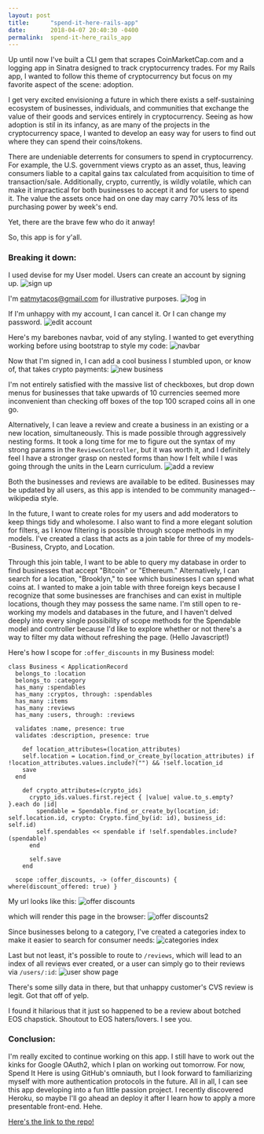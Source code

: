 ```yaml
---
layout: post
title:      "spend-it-here-rails-app"
date:       2018-04-07 20:40:30 -0400
permalink:  spend-it-here_rails_app
---
```



Up until now I've built a CLI gem that scrapes CoinMarketCap.com and a logging app in Sinatra designed to track cryptocurrency trades. For my Rails app, I wanted to follow this theme of cryptocurrency but focus on my favorite aspect of the scene: adoption.

I get very excited envisioning a future in which there exists a self-sustaining ecosystem of businesses, individuals, and communities that exchange the value of their goods and services entirely in cryptocurrency. Seeing as how adoption is stil in its infancy, as are many of the projects in the cryptocurrency space, I wanted to develop an easy way for users to find out where they can spend their coins/tokens.

There  are undeniable deterrents for consumers to spend in cryptocurrency. For example, the U.S. government views crypto as an asset, thus, leaving consumers liable to a capital gains tax calculated from acquisition to time of transaction/sale. Additionally, crypto, currently, is wildly volatile, which can make it impractical for both businesses to accept it and for users to spend it. The value the assets once had on one day may carry 70% less of its purchasing power by week's end.

Yet, there are the brave few who do it anway!

So, this app is for y'all.

### Breaking it down:

I used devise for my User model. Users can create an account by signing up.
![sign up](https://i.imgur.com/0UjUNxK.png)

I'm eatmytacos@gmail.com for illustrative purposes.
![log in](https://i.imgur.com/I7TTvYV.png)

If I'm unhappy with my account, I can cancel it. Or I can change my password.
![edit account](https://i.imgur.com/23JNHaA.png)

Here's my barebones navbar, void of any styling. I wanted to get everything working before using bootstrap to style my code:
![navbar](https://i.imgur.com/0jB6HDF.png)

Now that I'm signed in, I can add a cool business I stumbled upon, or know of, that takes crypto payments:
![new business](https://i.imgur.com/mC5Jl17.png)

I'm not entirely satisfied with the massive list of checkboxes, but drop down menus for businesses that take upwards of 10 currencies seemed more inconvenient than checking off boxes of the top 100 scraped coins all in one go.

Alternatively, I can leave a review and create a business in an existing or a new location, simultaneously. This is made possible through aggressively nesting forms. It took a long time for me to figure out the syntax of my strong params in the `ReviewsController`, but it was worth it, and I definitely feel I have a stronger grasp on nested forms than how I felt while I was going through the units in the Learn curriculum.
![add a review](https://i.imgur.com/EDoV7tN.png)

Both the businesses and reviews are available to be edited. Businesses may be updated by all users, as this app is intended to be community managed--wikipedia style.

In the future, I want to create roles for my users and add moderators to keep things tidy and wholesome. I also want to find a more elegant solution for filters, as I know filtering is possible through scope methods in my models. I've created a class that acts as a join table for three of my models--Business, Crypto, and Location.

Through this join table, I want to be able to query my database in order to find businesses that accept "Bitcoin" or "Ethereum." Alternatively, I can search for a location, "Brooklyn," to see which businesses I can spend what coins at. I wanted to make a join table with three foreign keys because I recognize that some businesses are franchises and can exist in multiple locations, though they may possess the same name. I'm still open to re-working my models and databases in the future, and I haven't delved deeply into every single possibility of scope methods for the Spendable model and controller because I'd like to explore whether or not there's a way to filter my data without refreshing the page. (Hello Javascript!)

Here's how I scope for `:offer_discounts` in my Business model:

```
class Business < ApplicationRecord
  belongs_to :location
  belongs_to :category
  has_many :spendables
  has_many :cryptos, through: :spendables
  has_many :items
  has_many :reviews
  has_many :users, through: :reviews

  validates :name, presence: true
  validates :description, presence: true
	
	def location_attributes=(location_attributes)
    self.location = Location.find_or_create_by(location_attributes) if !location_attributes.values.include?("") && !self.location_id
    save
  end

    def crypto_attributes=(crypto_ids)
      crypto_ids.values.first.reject { |value| value.to_s.empty? }.each do |id|
        spendable = Spendable.find_or_create_by(location_id: self.location.id, crypto: Crypto.find_by(id: id), business_id: self.id)
        self.spendables << spendable if !self.spendables.include?(spendable)
      end
			
      self.save
    end

  scope :offer_discounts, -> (offer_discounts) { where(discount_offered: true) }

```

My url looks like this: ![offer discounts](https://i.imgur.com/w4aAhRH.png)

which will render this page in the browser:
![offer discounts2](https://i.imgur.com/eamhfv8.png)

Since businesses belong to a category, I've created a categories index to make it easier to search for consumer needs:
![categories index](https://i.imgur.com/t9BK6hx.png)

Last but not least, it's possible to route to `/reviews`, which will lead to an index of all reviews ever created, or a user can simply go to their reviews via `/users/:id`:
![user show page](https://i.imgur.com/vsXmXIj.png)

There's some silly data in there, but that unhappy customer's CVS review is legit. Got that off of yelp.

I found it hilarious that it just so happened to be a review about botched EOS chapstick. Shoutout to EOS haters/lovers. I see you.

### Conclusion:

I'm really excited to continue working on this app. I still have to work out the kinks for Google OAuth2, which I plan on working out tomorrow. For now, Spend It Here is using GitHub's omniauth, but I look forward to familiarizing myself with more authentication protocols in the future. All in all, I can see this app developing into a fun little passion project. I recently discovered Heroku, so maybe I'll go ahead an deploy it after I learn how to apply a more presentable front-end. Hehe.

[Here's the link to the repo!](https://github.com/rh24/spend-it-here-rails-app)
